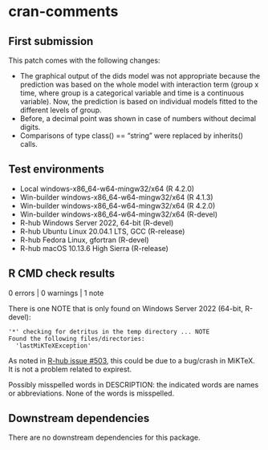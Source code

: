 cran-comments
================

<!-- cran-comments.md is generated from cran-comments.Rmd. -->

## First submission

This patch comes with the following changes:

-   The graphical output of the dids model was not appropriate because
    the prediction was based on the whole model with interaction term
    (group x time, where group is a categorical variable and time is a
    continuous variable). Now, the prediction is based on individual
    models fitted to the different levels of group.
-   Before, a decimal point was shown in case of numbers without decimal
    digits.
-   Comparisons of type class() == “string” were replaced by inherits()
    calls.

## Test environments

-   Local windows-x86_64-w64-mingw32/x64 (R 4.2.0)
-   Win-builder windows-x86_64-w64-mingw32/x64 (R 4.1.3)
-   Win-builder windows-x86_64-w64-mingw32/x64 (R 4.2.0)
-   Win-builder windows-x86_64-w64-mingw32/x64 (R-devel)
-   R-hub Windows Server 2022, 64-bit (R-devel)
-   R-hub Ubuntu Linux 20.04.1 LTS, GCC (R-release)
-   R-hub Fedora Linux, gfortran (R-devel)
-   R-hub macOS 10.13.6 High Sierra (R-release)

## R CMD check results

0 errors \| 0 warnings \| 1 note

There is one NOTE that is only found on Windows Server 2022 (64-bit,
R-devel):

    '*' checking for detritus in the temp directory ... NOTE
    Found the following files/directories:
      'lastMiKTeXException'

As noted in [R-hub issue
\#503](https://github.com/r-hub/rhub/issues/503), this could be due to a
bug/crash in MiKTeX. It is not a problem related to expirest.

Possibly misspelled words in DESCRIPTION: the indicated words are names
or abbreviations. None of the words is misspelled.

## Downstream dependencies

There are no downstream dependencies for this package.
